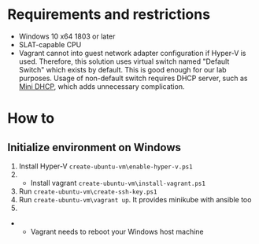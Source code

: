 # Requirements and restrictions

* Windows 10 x64 1803 or later
* SLAT-capable CPU
* Vagrant cannot into guest network adapter configuration if Hyper-V is used. Therefore, this solution uses virtual switch named "Default Switch" which exists by default. This is good enough for our lab purposes. Usage of non-default switch requires DHCP server, such as [Mini DHCP](https://www.dhcpserver.de/), which adds unnecessary complication.

# How to

## Initialize environment on Windows

1. Install Hyper-V `create-ubuntu-vm\enable-hyper-v.ps1`
2. * Install vagrant `create-ubuntu-vm\install-vagrant.ps1`
3. Run `create-ubuntu-vm\create-ssh-key.ps1`
4. Run `create-ubuntu-vm\vagrant up`. It provides minikube with ansible too
5.

* - Vagrant needs to reboot your Windows host machine
